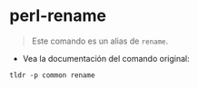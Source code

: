 # perl-rename

> Este comando es un alias de `rename`.

- Vea la documentación del comando original:

`tldr -p common rename`
